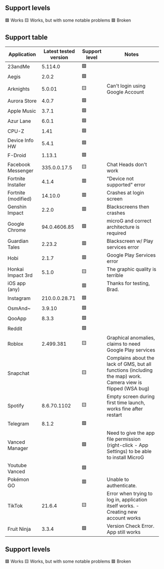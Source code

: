 ## Support levels

🟩 Works
🟨 Works, but with some notable problems
🟥 Broken

## Support table

| Application    | Latest tested version | Support level | Notes |
|----------------|-----------------------|---------------|-------|
| 23andMe | 5.114.0 | 🟩 ||
| Aegis | 2.0.2 | 🟩 ||
| Arknights | 5.0.01 | 🟨 |Can't login using Google Account|
| Aurora Store | 4.0.7 | 🟩 ||
| Apple Music | 3.7.1 | 🟩 ||
| Azur Lane | 6.0.1 | 🟩 ||
| CPU-Z | 1.41 | 🟩 ||
| Device Info HW | 5.4.1 | 🟩 ||
| F-Droid | 1.13.1 | 🟩 ||
| Facebook Messenger | 335.0.0.17.5 | 🟨 | Chat Heads don't work |
| Fortnite Installer | 4.1.4 | 🟥 | "Device not supported" error |
| Fortnite (modified) | 14.10.0 | 🟥 | Crashes at login screen |
| Genshin Impact | 2.2.0 | 🟥 | Blackscreens then crashes |
| Google Chrome | 94.0.4606.85 | 🟩 | microG and correct architecture is required|
| Guardian Tales | 2.23.2 | 🟥 | Blackscreen w/ Play services error|
| Hobi | 2.1.7 | 🟥 | Google Play Services error |
| Honkai Impact 3rd| 5.1.0 | 🟨 | The graphic quality is terrible |
| iOS app (any) | | 🟥 | Thanks for testing, Brad. |
| Instagram | 210.0.0.28.71 | 🟩 | |
| OsmAnd~ | 3.9.10 | 🟩 ||
| QooApp | 8.3.3 | 🟩 ||
| Reddit | | 🟩 ||
| Roblox | 2.499.381 | 🟨 | Graphical anomalies, claims to need Google Play services |
| Snapchat | | 🟨 | Complains about the lack of GMS, but all functions (including the map) work. Camera view is flipped (WSA bug) |
| Spotify | 8.6.70.1102 | 🟨 | Empty screen during first time launch, works fine after restart |
| Telegram | 8.1.2 | 🟩 ||
| Vanced Manager | | 🟩 | Need to give the app file permission (right-click - App Settings) to be able to install MicroG |
| Youtube Vanced | | 🟩 ||
| Pokémon GO | | 🟥 | Unable to authenticate. |
| TikTok | 21.6.4 | 🟨 | Error when trying to log in, application itself works. - Creating new account works |
| Fruit Ninja | 3.3.4 | 🟩 | Version Check Error. App still works |

## Support levels

🟩 Works
🟨 Works, but with some notable problems
🟥 Broken
